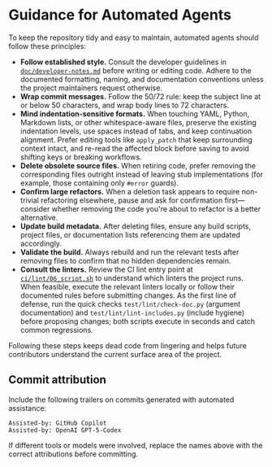 # Guidance for Automated Agents

To keep the repository tidy and easy to maintain, automated agents should follow these principles:

- **Follow established style.** Consult the developer guidelines in [`doc/developer-notes.md`](doc/developer-notes.md) before writing or editing code. Adhere to the documented formatting, naming, and documentation conventions unless the project maintainers request otherwise.
- **Wrap commit messages.** Follow the 50/72 rule: keep the subject line at or
  below 50 characters, and wrap body lines to 72 characters.
- **Mind indentation-sensitive formats.** When touching YAML, Python, Markdown lists, or other whitespace-aware files, preserve the existing indentation levels, use spaces instead of tabs, and keep continuation alignment. Prefer editing tools like `apply_patch` that keep surrounding context intact, and re-read the affected block before saving to avoid shifting keys or breaking workflows.
- **Delete obsolete source files.** When retiring code, prefer removing the corresponding files outright instead of leaving stub implementations (for example, those containing only `#error` guards).
- **Confirm large refactors.** When a deletion task appears to require non-trivial refactoring elsewhere, pause and ask for confirmation first—consider whether removing the code you're about to refactor is a better alternative.
- **Update build metadata.** After deleting files, ensure any build scripts, project files, or documentation lists referencing them are updated accordingly.
- **Validate the build.** Always rebuild and run the relevant tests after removing files to confirm that no hidden dependencies remain.
- **Consult the linters.** Review the CI lint entry point at [`ci/lint/06_script.sh`](ci/lint/06_script.sh) to understand which linters the project runs. When feasible, execute the relevant linters locally or follow their documented rules before submitting changes. As the first line of defense, run the quick checks `test/lint/check-doc.py` (argument documentation) and `test/lint/lint-includes.py` (include hygiene) before proposing changes; both scripts execute in seconds and catch common regressions.

Following these steps keeps dead code from lingering and helps future contributors understand the current surface area of the project.

## Commit attribution

Include the following trailers on commits generated with automated assistance:

```
Assisted-by: GitHub Copilot
Assisted-by: OpenAI GPT-5-Codex
```

If different tools or models were involved, replace the names above with the correct attributions before committing.
